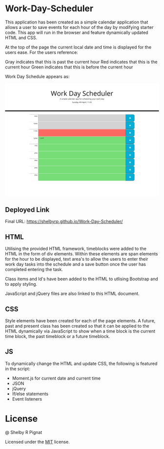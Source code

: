 # Work-Day-Scheduler

This application has been created as a simple calendar application that allows a user to save events for each hour of the day by modifying starter code. This app will run in the browser and feature dynamically updated HTML and CSS.

At the top of the page the current local date and time is displayed for the users ease. For the users reference:

Gray indicates that this is past the current hour
Red indicates that this is the current hour
Green indicates that this is before the current hour

Work Day Schedule appears as:

![Work Day Scheduler](./Assets/images/Work-Day-Scheduler.png)

## Deployed Link

Final URL: https://shelbyrp.github.io/Work-Day-Scheduler/

## HTML

Utilising the provided HTML framework, timeblocks were added to the HTML in the form of div elements. Within these elements are span elements for the hour to be displayed, text area's to allow the users to enter their work day tasks into the schedule and a save button once the user has completed entering the task.

Class items and Id's have been added to the HTML to utlising Bootstrap and to apply styling.

JavaScript and jQuery files are also linked to this HTML document.

## CSS

Style elements have been created for each of the page elements. A future, past and present class has been created so that it can be applied to the HTML dynamically via JavaScript to show when a time block is the current time block, the past timeblock or a future timeblock.

## JS

To dynamically change the HTML and update CSS, the following is featured in the script:

* Moment.js for current date and current time
* JSON
* jQuery
* If/else statements
* Event listeners

# License

@ Shelby R Pignat

Licensed under the [MIT](LICENSE) license.
